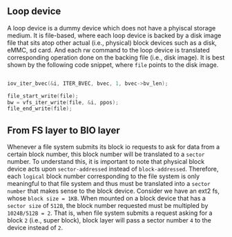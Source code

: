 ## Loop device

A loop device is a dummy device which does not have a phyiscal storage medium.
It is file-based, where each loop device is backed by a disk image file that sits atop other actual (i.e., physical) block devices such as a disk, eMMC, sd card.
And each rw command to the loop device is translated corresponding operation done on the backing file (i.e., disk image).
It is best shown by the following code snippet, where ``file`` points to the disk image.

```c

iov_iter_bvec(&i, ITER_BVEC, bvec, 1, bvec->bv_len);

file_start_write(file);
bw = vfs_iter_write(file, &i, ppos);
file_end_write(file);

```

## From FS layer to BIO layer

Whenever a file system submits its block io requests to ask for data from a certain block number, this block number will be translated to a ``sector`` number.
To understand this, it is important to note that physical block device acts upon ``sector-addressed`` instead of ``block-addressed``.
Therefore, each ``logical`` block number corresponding to the file system is only meaningful to that file system and thus must be translated into a ``sector number`` that makes sense to the block device.
Consider we have an ext2 fs, whose ``block size = 1KB``.
When mounted on a block device that has a ``sector size`` of ``512B``, the block number requested must be multipled by ``1024B/512B = 2``.
That is, when file system submits a request asking for a block ``2`` (i.e., super block), block layer will pass a sector number ``4`` to the device instead of ``2``.

